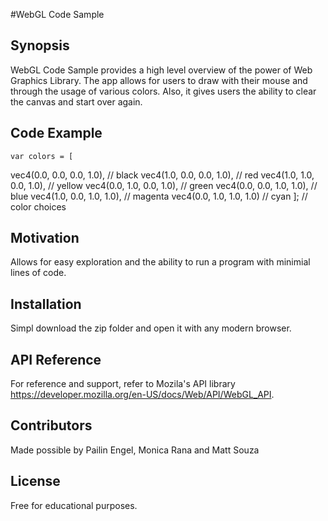 #WebGL Code Sample

## Synopsis

WebGL Code Sample provides a high level overview of the power of Web Graphics Library. The app allows for users to draw with their mouse and through the usage of various colors. Also, it gives users the ability to clear the canvas and start over again.

## Code Example


    var colors = [

  vec4(0.0, 0.0, 0.0, 1.0), // black
  vec4(1.0, 0.0, 0.0, 1.0), // red
  vec4(1.0, 1.0, 0.0, 1.0), // yellow
  vec4(0.0, 1.0, 0.0, 1.0), // green
  vec4(0.0, 0.0, 1.0, 1.0), // blue
  vec4(1.0, 0.0, 1.0, 1.0), // magenta
  vec4(0.0, 1.0, 1.0, 1.0) // cyan
]; // color choices    

## Motivation

Allows for easy exploration and the ability to run a program with minimial lines of code.

## Installation

Simpl download the zip folder and open it with any modern browser.

## API Reference

For reference and support, refer to Mozila's API library https://developer.mozilla.org/en-US/docs/Web/API/WebGL_API.


## Contributors

Made possible by Pailin Engel, Monica Rana and Matt Souza

## License

Free for educational purposes.
